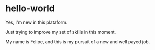# hello-world

Yes, I'm new in this plataform.

Just trying to improve my set of skills in this moment.

My name is Felipe, and this is my pursuit of a new and well payed job.

